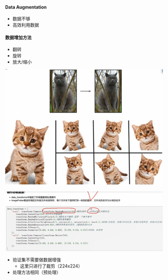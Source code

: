 #### Data Augmentation

* 数据不够
* 高效利用数据

#### 数据增加方法

* 翻转
* 旋转
* 放大/缩小

![image-20210714235302971](%E6%95%B0%E6%8D%AE%E5%A2%9E%E5%BC%BA.assets/image-20210714235302971.png)

![image-20210715205408690](%E6%95%B0%E6%8D%AE%E5%A2%9E%E5%BC%BA.assets/image-20210715205408690.png)

* 验证集不需要做数据增强
  * 这里只进行了裁剪（224x224）
* 处理方法相同（预处理）


